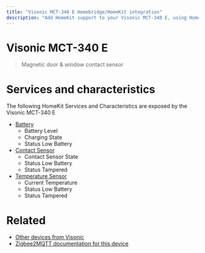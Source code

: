 ```yaml
---
title: "Visonic MCT-340 E Homebridge/HomeKit integration"
description: "Add HomeKit support to your Visonic MCT-340 E, using Homebridge, Zigbee2MQTT and homebridge-z2m."
---
```

<!---
This file has been GENERATED using src/docgen/docgen.ts
DO NOT EDIT THIS FILE MANUALLY!
-->
# Visonic MCT-340 E
> Magnetic door & window contact sensor


# Services and characteristics
The following HomeKit Services and Characteristics are exposed by
the Visonic MCT-340 E

* [Battery](../../battery.md)
  * Battery Level
  * Charging State
  * Status Low Battery
* [Contact Sensor](../../sensors.md)
  * Contact Sensor State
  * Status Low Battery
  * Status Tampered
* [Temperature Sensor](../../sensors.md)
  * Current Temperature
  * Status Low Battery
  * Status Tampered


# Related
* [Other devices from Visonic](../index.md#visonic)
* [Zigbee2MQTT documentation for this device](https://www.zigbee2mqtt.io/devices/MCT-340_E.html)